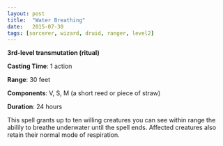 ```yaml
---
layout: post
title:  "Water Breathing"
date:   2015-07-30
tags: [sorcerer, wizard, druid, ranger, level2]
---
```


**3rd-Ievel transmutation (ritual)**

**Casting Time**: 1 action

**Range**: 30 feet

**Components**: V, S, M (a short reed or piece of straw)

**Duration**: 24 hours

This spell grants up to ten willing creatures you can see within range the abilily to breathe underwater until the spell ends. Affected creatures also retain their normal mode of respiration.
